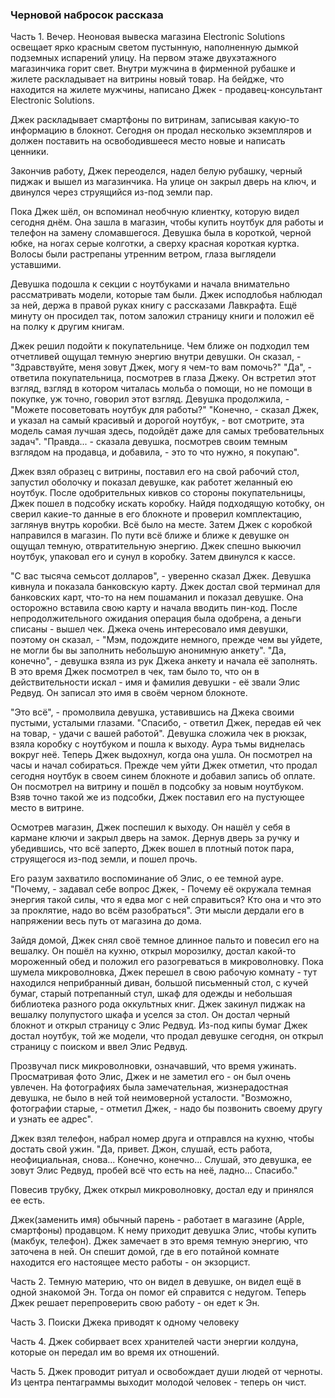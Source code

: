 ### Черновой набросок рассказа

Часть 1.
Вечер. Неоновая вывеска магазина Electronic Solutions освещает ярко красным светом пустынную, наполненную дымкой подземных испарений улицу. На первом этаже двухэтажного магазинчика горит свет. Внутри мужчина в фирменной рубашке и жилете раскладывает на витрины новый товар. На бейдже, что находится на жилете мужчины, написано Джек - продавец-консультант Electronic Solutions.

Джек раскладывает смартфоны по витринам, записывая какую-то информацию в блокнот. Сегодня он продал несколько экземпляров и должен поставить на освободившееся место новые и написать ценники.

Закончив работу, Джек переоделся, надел белую рубашку, черный пиджак и вышел из магазинчика. На улице он закрыл дверь на ключ, и двинулся через струящийся из-под земли пар.

Пока Джек шёл, он вспоминал необчную клиентку, которую видел сегодня днём. Она зашла в магазин, чтобы купить ноутбук для работы и телефон на замену сломавшегося. Девушка была в короткой, черной юбке, на ногах серые колготки, а сверху красная короткая куртка. Волосы были растрепаны утренним ветром, глаза выглядели уставшими.

Девушка подошла к секции с ноутбуками и начала внимательно рассматривать модели, которые там были. Джек исподлобья наблюдал за ней, держа в правой руках книгу с рассказами Лавкрафта. Ещё минуту он просидел так, потом заложил страницу книги и положил её на полку к другим книгам.

Джек решил подойти к покупательнице. Чем ближе он подходил тем отчетливей ощущал темную энергию внутри девушки. Он сказал, - "Здравствуйте, меня зовут Джек, могу я чем-то вам помочь?" "Да", - ответила покупательница, посмотрев в глаза Джеку. Он встретил этот взгляд, взгляд в котором читалась мольба о помощи, но не помощи в покупке, уж точно, говорил этот взгляд. Девушка продолжила, - "Можете посоветовать ноутбук для работы?" "Конечно, - сказал Джек, и указал на самый красивый и дорогой ноутбук, - вот смотрите, эта модель самая лучшая здесь, подойдёт даже для самых требовательных задач". "Правда... - сказала девушка, посмотрев своим темным взглядом на продавца, и добавила, - это то что нужно, я покупаю".

Джек взял образец с витрины, поставил его на свой рабочий стол, запустил оболочку и показал девушке, как работет желанный ею ноутбук. После одобрительных кивков со стороны покупательницы, Джек пошел в подсобку искать коробку. Найдя подходящую котобку, он сверил какие-то данные в его блокноте и проверил комплектацию, заглянув внутрь коробки. Всё было на месте. Затем Джек с коробкой направился в магазин. По пути всё ближе и ближе к девушке он ощущал темную, отвратительную энергию. Джек спешно выкючил ноутбук, упаковал его и сунул в коробку. Затем двинулся к кассе.

"С вас тысяча семьсот долларов", - уверенно сказал Джек. Девушка кивнула и показала банковскую карту. Джек достал свой терминал для банковских карт, что-то на нем пошаманил и показал девушке. Она осторожно вставила свою карту и начала вводить пин-код. После непродолжительного ожидания операция была одобрена, а деньги списаны - вышел чек. Джека очень интересовало имя девушки, поэтому он сказал, - "Мэм, подождите немного, прежде чем вы уйдете, не могли бы вы заполнить небольшую анонимную анкету". "Да, конечно", - девушка взяла из рук Джека анкету и начала её заполнять. В это время Джек посмотрел в чек, там было то, что он в действительности искал - имя и фамилия девушки - её звали Элис Редвуд. Он записал это имя в своём черном блокноте.

"Это всё", - промолвила девушка, уставившись на Джека своими пустыми, усталыми глазами. "Спасибо, - ответил Джек, передав ей чек на товар, - удачи с вашей работой". Девушка сложила чек в рюкзак, взяла коробку с ноутбуком и пошла к выходу. Аура тьмы виднелась вокруг неё. Теперь Джек выдохнул, когда она ушла. Он посмотрел на часы и начал собираться. Прежде чем уйти Джек отметил, что продал сегодня ноутбук в своем синем блокноте и добавил запись об оплате. Он посмотрел на витрину и пошёл в подсобку за новым ноутбуком. Взяв точно такой же из подсобки, Джек поставил его на пустующее место в витрине.

Осмотрев магазин, Джек поспешил к выходу. Он нашёл у себя в кармане ключи и закрыл дверь на замок. Дернув дверь за ручку и убедившись, что всё заперто, Джек вошел в плотный поток пара, струящегося из-под земли, и пошел прочь.

Его разум захватило воспоминание об Элис, о ее темной ауре. "Почему, - задавал себе вопрос Джек, - Почему её окружала темная энергия такой силы, что я едва мог с ней справиться? Кто она и что это за проклятие, надо во всём разобраться". Эти мысли дердали его в напряжении весь путь от магазина до дома.

Зайдя домой, Джек снял своё темное длинное пальто и повесил его на вешалку. Он пошёл на кухню, открыл морозилку, достал какой-то мороженный обед и положил его разогреваться в микроволновку. Пока шумела микроволновка, Джек перешел в свою рабочую комнату - тут находился неприбранный диван, большой письменный стол, с кучей бумаг, старый потрепанный стул, шкаф для одежды и небольшая библиотека разного рода оккультных книг. Джек закинул пиджак на вешалку полупустого шкафа и уселся за стол. Он достал черный блокнот и открыл страницу с Элис Редвуд. Из-под кипы бумаг Джек достал ноутбук, той же модели, что продал девушке сегодня, он открыл страницу с поиском и ввел Элис Редвуд.

Прозвучал писк микроволновки, означавший, что время ужинать. Просматривая фото Элис, Джек и не заметил его - он был очень увлечен. На фотографиях была замечательная, жизнерадостная девушка, не было в ней той неимоверной усталости. "Возможно, фотографии старые, - отметил Джек, - надо бы позвонить своему другу и узнать ее адрес".

Джек взял телефон, набрал номер друга и отправлся на кухню, чтобы достать свой ужин. "Да, привет. Джон, слушай, есть работа, неофициальная, снова... Конечно, конечно... Слушай, это девушка, ее зовут Элис Редвуд, пробей всё что есть на неё, ладно... Спасибо."

Повесив трубку, Джек открыл микроволновку, достал еду и принялся ее есть.

Джек(заменить имя) обычный парень - работает в магазине (Apple, смартфоны) продавцом. К нему приходит девушка Элис, чтобы купить (макбук, телефон). Джек замечает в это время темную энергию, что заточена в ней.
Он спешит домой, где в его потайной комнате находится его настоящее место работы - он экзорцист.

Часть 2.
Темную материю, что он видел в девушке, он видел ещё в одной знакомой Эн. Тогда он помог ей справится с недугом.
Теперь Джек решает перепроверить свою работу - он едет к Эн.

Часть 3.
Поиски Джека приводят к одному человеку

Часть 4.
Джек собирвает всех хранителей части энергии колдуна, которые он передал им во время их отношений.

Часть 5.
Джек проводит ритуал и освобождает души людей от черноты. Из центра пентаграммы выходит молодой человек - теперь он чист.